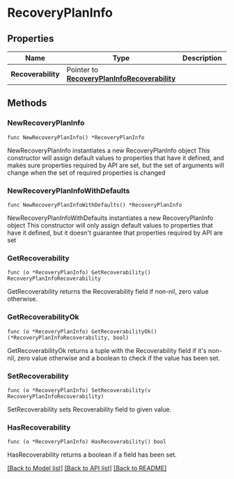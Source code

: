 # RecoveryPlanInfo

## Properties

Name | Type | Description | Notes
------------ | ------------- | ------------- | -------------
**Recoverability** | Pointer to [**RecoveryPlanInfoRecoverability**](RecoveryPlanInfoRecoverability.md) |  | [optional] 

## Methods

### NewRecoveryPlanInfo

`func NewRecoveryPlanInfo() *RecoveryPlanInfo`

NewRecoveryPlanInfo instantiates a new RecoveryPlanInfo object
This constructor will assign default values to properties that have it defined,
and makes sure properties required by API are set, but the set of arguments
will change when the set of required properties is changed

### NewRecoveryPlanInfoWithDefaults

`func NewRecoveryPlanInfoWithDefaults() *RecoveryPlanInfo`

NewRecoveryPlanInfoWithDefaults instantiates a new RecoveryPlanInfo object
This constructor will only assign default values to properties that have it defined,
but it doesn't guarantee that properties required by API are set

### GetRecoverability

`func (o *RecoveryPlanInfo) GetRecoverability() RecoveryPlanInfoRecoverability`

GetRecoverability returns the Recoverability field if non-nil, zero value otherwise.

### GetRecoverabilityOk

`func (o *RecoveryPlanInfo) GetRecoverabilityOk() (*RecoveryPlanInfoRecoverability, bool)`

GetRecoverabilityOk returns a tuple with the Recoverability field if it's non-nil, zero value otherwise
and a boolean to check if the value has been set.

### SetRecoverability

`func (o *RecoveryPlanInfo) SetRecoverability(v RecoveryPlanInfoRecoverability)`

SetRecoverability sets Recoverability field to given value.

### HasRecoverability

`func (o *RecoveryPlanInfo) HasRecoverability() bool`

HasRecoverability returns a boolean if a field has been set.


[[Back to Model list]](../README.md#documentation-for-models) [[Back to API list]](../README.md#documentation-for-api-endpoints) [[Back to README]](../README.md)



